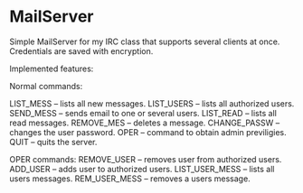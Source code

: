 # MailServer
Simple MailServer for my IRC class that supports several clients at once.
Credentials are saved with encryption.

Implemented features:

Normal commands:

LIST_MESS – lists all new messages.
LIST_USERS – lists all authorized users.
SEND_MESS – sends email to one or several users.
LIST_READ – lists all read messages.
REMOVE_MES – deletes a message.
CHANGE_PASSW – changes the user password.
OPER – command to obtain admin previligies.
QUIT – quits the server.

OPER commands:
REMOVE_USER – removes user from authorized users.
ADD_USER – adds user to authorized users.
LIST_USER_MESS – lists all users messages.
REM_USER_MESS – removes a users message.
